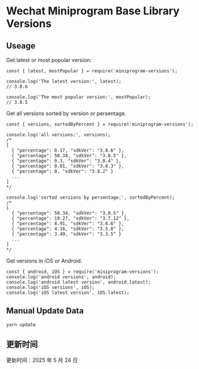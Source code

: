 
# Wechat Miniprogram Base Library Versions

## Useage

Get latest or most popular version:

```;
const { latest, mostPopular } = require('miniprogram-versions');

console.log('The latest version:', latest);
// 3.8.6

console.log('The most popular version:', mostPopular);
// 3.8.5

```

Get all versions sorted by version or persentage.

```
const { versions, sortedByPercent } = require('miniprogram-versions');

console.log('all versions:', versions);
/*
[
  { "percentage": 0.17, "sdkVer": "3.8.6" },
  { "percentage": 50.34, "sdkVer": "3.8.5" },
  { "percentage": 0.3, "sdkVer": "3.8.4" },
  { "percentage": 0.01, "sdkVer": "3.8.3" },
  { "percentage": 0, "sdkVer": "3.8.2" }
  ...
]
*/

console.log('sorted versions by persentage:', sortedByPercent);
/*
[
  { "percentage": 50.34, "sdkVer": "3.8.5" },
  { "percentage": 19.27, "sdkVer": "3.7.12" },
  { "percentage": 8.91, "sdkVer": "3.6.6" },
  { "percentage": 4.16, "sdkVer": "3.5.8" },
  { "percentage": 3.49, "sdkVer": "3.3.5" }
  ...
]
*/
```

Get versions in iOS or Android.

```
const { android, iOS } = require('miniprogram-versions');
console.log('android versions', android);
console.log('android latest version', android.latest);
console.log('iOS versions', iOS);
console.log('iOS latest version', iOS.latest);
```

## Manual Update Data

```
yarn update
```

## 更新时间

更新时间：2025 年 5 月 24 日
